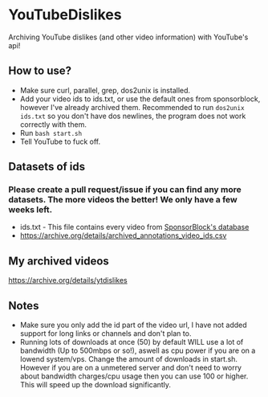 # YouTubeDislikes
Archiving YouTube dislikes (and other video information) with YouTube's api!

## How to use?
* Make sure curl, parallel, grep, dos2unix is installed.
* Add your video ids to ids.txt, or use the default ones from sponsorblock, however I've already archived them. Recommended to run `dos2unix ids.txt` so you don't have dos newlines, the program does not work correctly with them.
* Run `bash start.sh`
* Tell YouTube to fuck off.

## Datasets of ids
### Please create a pull request/issue if you can find any more datasets. The more videos the better! We only have a few weeks left.
* ids.txt - This file contains every video from [SponsorBlock's database](https://sponsor.ajay.app/database)
* https://archive.org/details/archived_annotations_video_ids.csv

## My archived videos
https://archive.org/details/ytdislikes

## Notes
* Make sure you only add the id part of the video url, I have not added support for long links or channels and don't plan to.
* Running lots of downloads at once (50) by default WILL use a lot of bandwidth (Up to 500mbps or so!), aswell as cpu power if you are on a lowend system/vps. Change the amount of downloads in start.sh. However if you are on a unmetered server and don't need to worry about bandwidth charges/cpu usage then you can use 100 or higher. This will speed up the download significantly.
